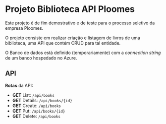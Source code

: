 # Projeto Biblioteca API Ploomes

Este projeto é de fim demostrativo e de teste para o processo seletivo da empresa Ploomes. 

O projeto consiste em realizar criação e listagem de livros de uma biblioteca, uma API que contém CRUD para tal entidade.

O Banco de dados está definido (temporariamente) com a *connection string* de um banco hospedado no Azure.

## API

**Rotas** da API:
- **GET** List: `/api/books`
- **GET** Details: `/api/books/{id}`
- **GET** Create: `/api/books`
- **GET** Put: `/api/books/{id}`
- **GET** Delete: `/api/books`